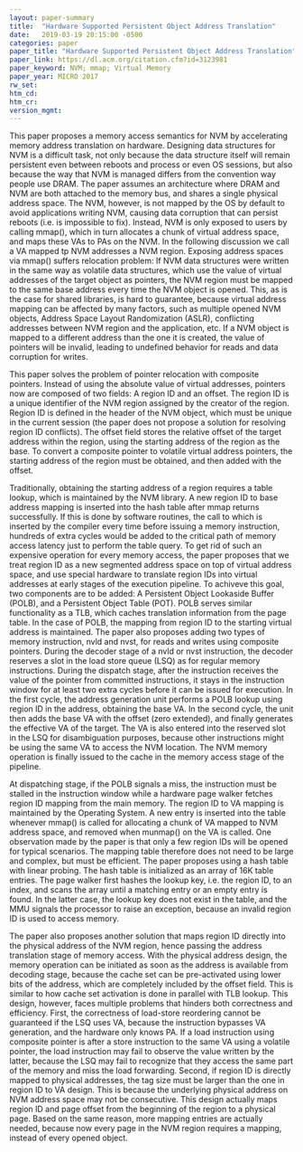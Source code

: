 ```yaml
---
layout: paper-summary
title:  "Hardware Supported Persistent Object Address Translation"
date:   2019-03-19 20:15:00 -0500
categories: paper
paper_title: "Hardware Supported Persistent Object Address Translation"
paper_link: https://dl.acm.org/citation.cfm?id=3123981
paper_keyword: NVM; mmap; Virtual Memory
paper_year: MICRO 2017
rw_set: 
htm_cd: 
htm_cr: 
version_mgmt: 
---
```


This paper proposes a memory access semantics for NVM by accelerating memory address translation on hardware. Designing
data structures for NVM is a difficult task, not only because the data structure itself will remain persistent even between 
reboots and process or even OS sessions, but also because the way that NVM is managed differs from the convention way
people use DRAM. The paper assumes an architecture where DRAM and NVM are both attached to the memory bus, and shares 
a single physical address space. The NVM, however, is not mapped by the OS by default to avoid applications writing 
NVM, causing data corruption that can persist reboots (i.e. is impossible to fix). Instead, NVM is only exposed to users
by calling mmap(), which in turn allocates a chunk of virtual address space, and maps these VAs to PAs on the NVM. In the 
following discussion we call a VA mapped tp NVM addresses a NVM region. Exposing address spaces via mmap() suffers relocation
problem: If NVM data structures were written in the same way as volatile data structures, which use the value of virtual 
addresses of the target object as pointers, the NVM region must be mapped to the same base address every time the NVM object
is opened. This, as is the case for shared libraries, is hard to guarantee, because virtual address mapping can be affected
by many factors, such as multiple opened NVM objects, Address Space Layout Randomization (ASLR), conflicting addresses between
NVM region and the application, etc. If a NVM object is mapped to a different address than the one it is created, the 
value of pointers will be invalid, leading to undefined behavior for reads and data corruption for writes. 

This paper solves the problem of pointer relocation with composite pointers. Instead of using the absolute value of virtual 
addresses, pointers now are composed of two fields: A region ID and an offset. The region ID is a unique identifier of the 
NVM region assigned by the creator of the region. Region ID is defined in the header of the NVM object, which must be 
unique in the current session (the paper does not propose a solution for resolving region ID conflicts). The offset field 
stores the relative offset of the target address within the region, using the starting address of the region as the base. 
To convert a composite pointer to volatile virtual address pointers, the starting address of the region must be obtained, and
then added with the offset. 

Traditionally, obtaining the starting address of a region requires a table lookup, which is maintained by the NVM library.
A new region ID to base address mapping is inserted into the hash table after mmap returns successfully. If this is done 
by software routines, the call to which is inserted by the compiler every time before issuing a memory instruction, hundreds 
of extra cycles would be added to the critical path of memory access latency just to perform the table query. To get rid 
of such an expensive operation for every memory access, the paper proposes that we treat region ID as a new segmented address
space on top of virtual address space, and use special hardware to translate region IDs into virtual addresses at early stages 
of the execution pipeline. To achiveve this goal, two components are to be added: A Persistent Object Lookaside Buffer (POLB),
and a Persistent Object Table (POT). POLB serves similar functionality as a TLB, which caches translation information
from the page table. In the case of POLB, the mapping from region ID to the starting virtual address is maintained. The paper
also proposes adding two types of memory instruction, nvld and nvst, for reads and writes using composite pointers.
During the decoder stage of a nvld or nvst instruction, the decoder reserves a slot in the load store queue (LSQ) as for 
regular memory instructions. During the dispatch stage, after the instruction receives the value of the pointer from committed
instructions, it stays in the instruction window for at least two extra cycles before it can be issued for execution. In the 
first cycle, the address generation unit performs a POLB lookup using region ID in the address, obtaining the base VA.
In the second cycle, the unit then adds the base VA with the offset (zero extended), and finally generates the effective VA 
of the target. The VA is also entered into the reserved slot in the LSQ for disambiguation purposes, because other instructions
might be using the same VA to access the NVM location. The NVM memory operation is finally issued to the cache in the memory 
access stage of the pipeline.

At dispatching stage, if the POLB signals a miss, the instruction must be stalled in the instruction window while a 
hardware page walker fetches region ID mapping from the main memory. The region ID to VA mapping is maintained by the 
Operating System. A new entry is inserted into the table whenever mmap() is called for allocating a chunk of VA mapped 
to NVM address space, and removed when munmap() on the VA is called. One observation made by the paper is that only
a few region IDs will be opened for typical scenarios. The mapping table therefore does not need to be large and complex, 
but must be efficient. The paper proposes using a hash table with linear probing. The hash table is initialized as an array
of 16K table entries. The page walker first hashes the lookup key, i.e. the region ID, to an index, and scans the array until
a matching entry or an empty entry is found. In the latter case, the lookup key does not exist in the table, and the MMU
signals the processor to raise an exception, because an invalid region ID is used to access memory.

The paper also proposes another solution that maps region ID directly into the physical address of the NVM region, hence
passing the address translation stage of memory access. With the physical address design, the memory operation can be 
initiated as soon as the address is available from decoding stage, because the cache set can be pre-activated using lower 
bits of the address, which are completely included by the offset field. This is similar to how cache set activation
is done in parallel with TLB lookup. This design, however, faces multiple problems that hinders both correctness and efficiency.
First, the correctness of load-store reordering cannot be guaranteed if the LSQ uses VA, because the instruction bypasses 
VA generation, and the hardware only knows PA. If a load instruction using composite pointer is after a store instruction to
the same VA using a volatile pointer, the load instruction may fail to observe the value written by the latter, because 
the LSQ may fail to recognize that they access the same part of the memory and miss the load forwarding. Second, if 
region ID is directly mapped to physical addresses, the tag size must be larger than the one in region ID to VA design.
This is because the underlying physical address on NVM address space may not be consecutive. This design actually maps
region ID and page offset from the beginning of the region to a physical page. Based on the same reason, more mapping entries 
are actually needed, because now every page in the NVM region requires a mapping, instead of every opened object.